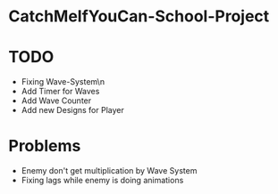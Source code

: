 # CatchMeIfYouCan-School-Project

# TODO
* Fixing Wave-System\n
* Add Timer for Waves
* Add Wave Counter
* Add new Designs for Player

# Problems
* Enemy don't get multiplication by Wave System
* Fixing lags while enemy is doing animations
